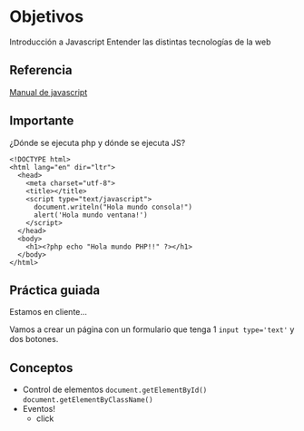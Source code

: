 # Objetivos

Introducción a Javascript
Entender las distintas tecnologías de la web


## Referencia

[Manual de javascript](apuntesPHP.pdf)

## Importante

¿Dónde se ejecuta php y dónde se ejecuta JS?

```
<!DOCTYPE html>
<html lang="en" dir="ltr">
  <head>
    <meta charset="utf-8">
    <title></title>
    <script type="text/javascript">
      document.writeln("Hola mundo consola!")
      alert('Hola mundo ventana!')
    </script>
  </head>
  <body>
    <h1><?php echo "Hola mundo PHP!!" ?></h1>
  </body>
</html>
```

## Práctica guiada

Estamos en cliente...

Vamos a crear un página con un formulario que tenga 1 ```input type='text'``` y dos botones.

## Conceptos

- Control de elementos ```document.getElementById()``` ```document.getElementByClassName()```
- Eventos!
  - click
